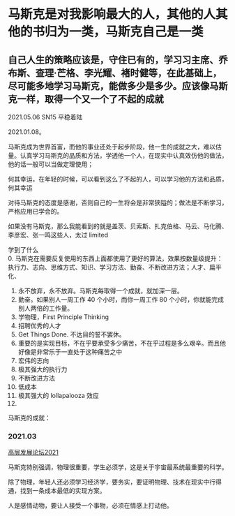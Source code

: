 


# 马斯克是对我影响最大的人，其他的人其他的书归为一类，马斯克自己是一类  

## 自己人生的策略应该是，守住已有的，学习习主席、乔布斯、查理·芒格、李光耀、褚时健等，在此基础上，尽可能多地学习马斯克，能做多少是多少。应该像马斯克一样，取得一个又一个了不起的成就    

2021.05.06 SN15 平稳着陆  

2021.01.08。

马斯克成为世界首富，而他的事业还处于起步阶段，他一生的成就之大，难以估量。认真学习马斯克的品质和方法，学透他一个人，在现实中认真效仿他的做法，他的话一般可以当做定理使用；

何其幸运，在年轻的时候，可以看到这么了不起的人，可以学习他的方法和品质，何其幸运  

对待马斯克的态度是感谢，否则自己的一生将会是非常狭隘的；做法是不断学习，严格应用已学会的。  

如果没有马斯克，那么我能看到的就是盖茨、贝索斯、扎克伯格、马云、马化腾、李彦宏、张一鸣这些人，太过 limited    

学到了什么  
0. 马斯克在需要反复使用的东西上面都使用了更好的算法，效果按数量级提升：执行力、志向、思维方式、知识、学习方法、勤奋、不断改进方法；人才、扁平化、
1. 永不放弃，永不放弃。马斯克每取得一个成就，就加深一层。  
2. 勤奋。如果别人一周工作 40 个小时，而你一周工作 80 个小时，你就能完成别人两倍的工作量。  
3. 学物理，First Principle Thinking  
4. 招聘优秀的人才  
5. Get Things Done. 不达目的誓不罢休。
6. 重要的是实现目标，不在乎要承受多少痛苦，不在乎过程是多么艰辛。而且他好像是非常乐于一直处于这种痛苦之中  
7. 宏伟的志向
8. 极其强大的执行力 
9. 不断改进方法
10. 低成本
11. 极其强大的 lollapalooza 效应
12. 


马斯克的成就：





### 2021.03  

[高层发展论坛2021](https://mp.weixin.qq.com/s/PIV3ND1V_mjbb2hCPgxttw)

马斯克特别强调，物理很重要，学生必须学，这是关于宇宙最系统最重要的科学。  

除了物理，年轻人还必须学习经济学，要务实，要证明物理、技术在现实中行得通，找到一条成本最低的实现方案。  

人是感情动物，要让人接受一个事物，必须在情感上打动他。  



